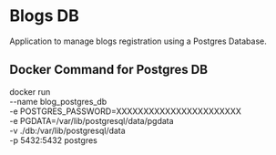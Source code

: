 # Blogs DB

Application to manage blogs registration using a Postgres Database.

## Docker Command for Postgres DB

docker run \
--name blog_postgres_db \
-e POSTGRES_PASSWORD=XXXXXXXXXXXXXXXXXXXXXXX \
-e PGDATA=/var/lib/postgresql/data/pgdata \
-v ./db:/var/lib/postgresql/data \
-p 5432:5432 postgres
